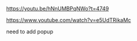 https://youtu.be/hNnUMBPqNWo?t=4749

https://www.youtube.com/watch?v=e5UdTRikaMc


need to add popup 



